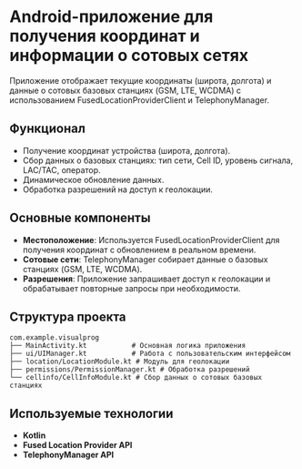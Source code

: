 # Android-приложение для получения координат и информации о сотовых сетях

Приложение отображает текущие координаты (широта, долгота) и данные о сотовых базовых станциях (GSM, LTE, WCDMA) с использованием FusedLocationProviderClient и TelephonyManager.

## Функционал
- Получение координат устройства (широта, долгота).
- Сбор данных о базовых станциях: тип сети, Cell ID, уровень сигнала, LAC/TAC, оператор.
- Динамическое обновление данных.
- Обработка разрешений на доступ к геолокации.

## Основные компоненты
- **Местоположение**: Используется FusedLocationProviderClient для получения координат с обновлением в реальном времени.
- **Сотовые сети**: TelephonyManager собирает данные о базовых станциях (GSM, LTE, WCDMA).
- **Разрешения**: Приложение запрашивает доступ к геолокации и обрабатывает повторные запросы при необходимости.

## Структура проекта
```
com.example.visualprog
├── MainActivity.kt           # Основная логика приложения
├── ui/UIManager.kt           # Работа с пользовательским интерфейсом
├── location/LocationModule.kt # Модуль для геолокации
├── permissions/PermissionManager.kt # Обработка разрешений
└── cellinfo/CellInfoModule.kt # Сбор данных о сотовых базовых станциях
```

## Используемые технологии
- **Kotlin**
- **Fused Location Provider API**
- **TelephonyManager API**